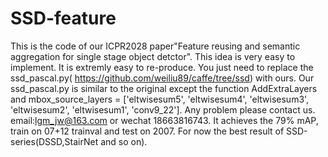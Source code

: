 # SSD-feature
This is the code of our ICPR2028 paper"Feature reusing and semantic aggregation for single stage object detctor".
This idea is very easy to implement.
It is extremly easy to re-produce.
You just need to replace the ssd_pascal.py( https://github.com/weiliu89/caffe/tree/ssd) with ours.
Our ssd_pascal.py is similar to the original except the function AddExtraLayers
and mbox_source_layers = ['eltwisesum5', 'eltwisesum4', 'eltwisesum3', 'eltwisesum2', 'eltwisesum1', 'conv9_22'].
Any problem please contact us. email:lgm_jw@163.com or wechat 18663816743.
It achieves the 79% mAP, train on 07+12 trainval and test on 2007.
For now the best result of SSD-series(DSSD,StairNet and so on).

